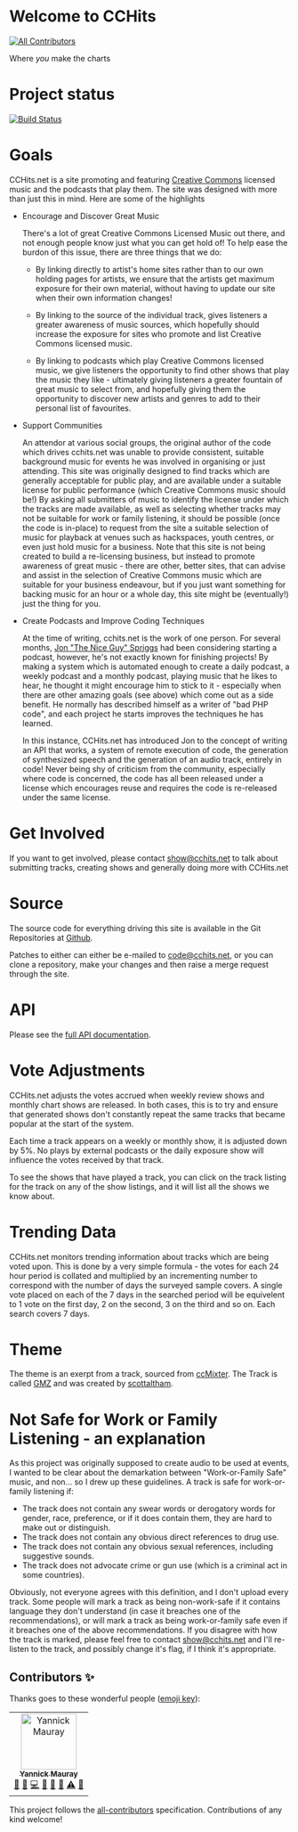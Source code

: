 # Welcome to CCHits
[![All Contributors](https://img.shields.io/badge/all_contributors-1-orange.svg?style=flat-square)](#contributors)

Where *you* make the charts

# Project status

[![Build Status](https://travis-ci.org/CCHits/Website.svg?branch=master)](https://travis-ci.org/CCHits/Website)

# Goals

CCHits.net is a site promoting and featuring [Creative Commons](http://creativecommons.org/about/licenses/) licensed music and the podcasts that play them. The site was designed with more than just this in mind. Here are some of the highlights
* Encourage and Discover Great Music

    There's a lot of great Creative Commons Licensed Music out there, and not enough people know just what you can get hold of! To help ease the burdon of this issue, there are three things that we do:

    * By linking directly to artist's home sites rather than to our own holding pages for artists, we ensure that the artists get maximum exposure for their own material, without having to update our site when their own information changes!

    * By linking to the source of the individual track, gives listeners a greater awareness of music sources, which hopefully should increase the exposure for sites who promote and list Creative Commons licensed music.

    * By linking to podcasts which play Creative Commons licensed music, we give listeners the opportunity to find other shows that play the music they like - ultimately giving listeners a greater fountain of great music to select from, and hopefully giving them the opportunity to discover new artists and genres to add to their personal list of favourites.

* Support Communities

    An attendor at various social groups, the original author of the code which drives cchits.net was unable to provide consistent, suitable background music for events he was involved in organising or just attending. This site was originally designed to find tracks which are generally acceptable for public play, and are available under a suitable license for public performance (which Creative Commons music should be!) By asking all submitters of music to identify the license under which the tracks are made available, as well as selecting whether tracks may not be suitable for work or family listening, it should be possible (once the code is in-place) to request from the site a suitable selection of music for playback at venues such as hackspaces, youth centres, or even just hold music for a business. Note that this site is not being created to build a re-licensing business, but instead to promote awareness of great music - there are other, better sites, that can advise and assist in the selection of Creative Commons music which are suitable for your business endeavour, but if you just want something for backing music for an hour or a whole day, this site might be (eventually!) just the thing for you.

* Create Podcasts and Improve Coding Techniques

    At the time of writing, cchits.net is the work of one person. For several months, [Jon "The Nice Guy" Spriggs](http://jon.sprig.gs/) had been considering starting a podcast, however, he's not exactly known for finishing projects! By making a system which is automated enough to create a daily podcast, a weekly podcast and a monthly podcast, playing music that he likes to hear, he thought it might encourage him to stick to it - especially when there are other amazing goals (see above) which come out as a side benefit. He normally has described himself as a writer of "bad PHP code", and each project he starts improves the techniques he has learned.

    In this instance, CCHits.net has introduced Jon to the concept of writing an API that works, a system of remote execution of code, the generation of synthesized speech and the generation of an audio track, entirely in code! Never being shy of criticism from the community, especially where code is concerned, the code has all been released under a license which encourages reuse and requires the code is re-released under the same license.

# Get Involved

If you want to get involved, please contact show@cchits.net to talk about submitting tracks, creating shows and generally doing more with CCHits.net

# Source

The source code for everything driving this site is available in the Git Repositories at [Github](http://github.com/cchits/website).

Patches to either can either be e-mailed to code@cchits.net, or you can clone a repository, make your changes and then raise a merge request through the site.

# API

Please see the [full API documentation](https://github.com/CCHits/Website/wiki/Using-the-API).

# Vote Adjustments

CCHits.net adjusts the votes accrued when weekly review shows and monthly chart shows are released. In both cases, this is to try and ensure that generated shows don't constantly repeat the same tracks that became popular at the start of the system.

Each time a track appears on a weekly or monthly show, it is adjusted down by 5%. No plays by external podcasts or the daily exposure show will influence the votes received by that track.

To see the shows that have played a track, you can click on the track listing for the track on any of the show listings, and it will list all the shows we know about.

# Trending Data

CCHits.net monitors trending information about tracks which are being voted upon. This is done by a very simple formula - the votes for each 24 hour period is collated and multiplied by an incrementing number to correspond with the number of days the surveyed sample covers. A single vote placed on each of the 7 days in the searched period will be equivelent to 1 vote on the first day, 2 on the second, 3 on the third and so on. Each search covers 7 days.

# Theme

The theme is an exerpt from a track, sourced from [ccMixter](http://ccmixter.org/). The Track is called [GMZ](http://ccmixter.org/files/scottaltham/19726) and was created by [scottaltham](http://ccmixter.org/people/scottaltham).

# Not Safe for Work or Family Listening - an explanation

As this project was originally supposed to create audio to be used at events, I wanted to be clear about the demarkation between "Work-or-Family Safe" music, and non... so I drew up these guidelines. A track is safe for work-or-family listening if:

* The track does not contain any swear words or derogatory words for gender, race, preference, or if it does contain them, they are hard to make out or distinguish.
* The track does not contain any obvious direct references to drug use.
* The track does not contain any obvious sexual references, including suggestive sounds.
* The track does not advocate crime or gun use (which is a criminal act in some countries).

Obviously, not everyone agrees with this definition, and I don't upload every track. Some people will mark a track as being non-work-safe if it contains language they don't understand (in case it breaches one of the recommendations), or will mark a track as being work-or-family safe even if it breaches one of the above recommendations. If you disagree with how the track is marked, please feel free to contact show@cchits.net and I'll re-listen to the track, and possibly change it's flag, if I think it's appropriate.
## Contributors ✨

Thanks goes to these wonderful people ([emoji key](https://allcontributors.org/docs/en/emoji-key)):

<!-- ALL-CONTRIBUTORS-LIST:START - Do not remove or modify this section -->
<!-- prettier-ignore -->
<table>
  <tr>
    <td align="center"><a href="https://frenchguy.ch"><img src="https://avatars3.githubusercontent.com/u/2527227?v=4" width="100px;" alt="Yannick Mauray"/><br /><sub><b>Yannick Mauray</b></sub></a><br /><a href="#ideas-ymauray" title="Ideas, Planning, & Feedback">🤔</a> <a href="https://github.com/CCHits/Website/issues?q=author%3Aymauray" title="Bug reports">🐛</a> <a href="https://github.com/CCHits/Website/commits?author=ymauray" title="Code">💻</a> <a href="#question-ymauray" title="Answering Questions">💬</a> <a href="#review-ymauray" title="Reviewed Pull Requests">👀</a> <a href="#userTesting-ymauray" title="User Testing">📓</a> <a href="https://github.com/CCHits/Website/commits?author=ymauray" title="Tests">⚠️</a> <a href="#maintenance-ymauray" title="Maintenance">🚧</a></td>
  </tr>
</table>

<!-- ALL-CONTRIBUTORS-LIST:END -->

This project follows the [all-contributors](https://github.com/all-contributors/all-contributors) specification. Contributions of any kind welcome!